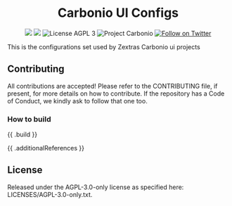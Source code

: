 <!--
SPDX-FileCopyrightText: 2021 Zextras <https://www.zextras.com>

SPDX-License-Identifier: AGPL-3.0-only
-->
<div align="center">
  <h1>Carbonio UI Configs</h1>
</div>

<p align="center">
  <a href="https://github.com/zextras/carbonio-ui-configs/graphs/contributors" alt="Contributors">
  <img src="https://img.shields.io/github/contributors/zextras/carbonio-ui-configs" /></a>
  <a href="https://github.com/zextras/carbonio-ui-configs/pulse" alt="Activity">
  <img src="https://img.shields.io/github/commit-activity/m/zextras/carbonio-ui-configs" /></a>
  <img src="https://img.shields.io/badge/license-AGPL%203-green" alt="License AGPL 3">
  <img src="https://img.shields.io/badge/project-carbonio-informational" alt="Project Carbonio">
  <a href="https://twitter.com/intent/follow?screen_name=zextras">
  <img src="https://img.shields.io/twitter/follow/zextras?style=social&logo=twitter" alt="Follow on Twitter"></a>
</p>

This is the configurations set used by Zextras Carbonio ui projects

<h2>Contributing</h2> 

All contributions are accepted! Please refer to the CONTRIBUTING file, if
present, for more details on how to contribute. If the repository has a Code of
Conduct, we kindly ask to follow that one too.

<h3>How to build</h3>

{{ .build }}

{{ .additionalReferences }}

<h2>License</h2>

Released under the AGPL-3.0-only license as specified here: LICENSES/AGPL-3.0-only.txt.
